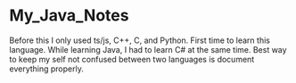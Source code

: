 # My_Java_Notes
Before this I only used ts/js, C++, C, and Python. First time to learn this language. While learning Java, I had to learn C# at the same time. Best way to keep my self not confused between two languages is document everything properly.
